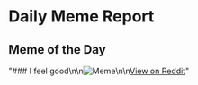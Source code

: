 # Daily Meme Report

## Meme of the Day
"### I feel good\n\n![Meme](https://i.redd.it/09xp864w4gif1.png)\n\n[View on Reddit](https://redd.it/1mnnggu)"
